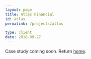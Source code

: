 ```yaml
---
layout: page
title: Atlas Financial
id: atlas
permalink: /projects/atlas

type: client 
date: 2018-09-27
---
```


Case study coming soon. Return [home](/).